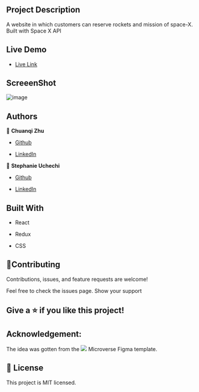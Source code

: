 ## Project Description

A website in which customers can reserve rockets and mission of space-X. Built with Space X API

## Live Demo

- [Live Link](https://space-x-hub.netlify.app/)

## ScreeenShot

![image](https://user-images.githubusercontent.com/74814780/164190445-fbb02523-bc3e-45fd-804e-b7d6dd0d54c6.png)


## Authors

👤 **Chuanqi Zhu**

- [Github](https://github.com/chuanqizhu0820)

- [LinkedIn](https://www.linkedin.com/in/chuanqi-zhu/)

👤 **Stephanie Uchechi**

- [Github](https://github.com/Ugboaja-Uchechi)

- [LinkedIn](https://www.linkedin.com/in/stephanie-ugboaja-930a2a216/)

## Built With

- React

- Redux

- CSS

## 🤝Contributing

Contributions, issues, and feature requests are welcome!

Feel free to check the issues page. Show your support

## Give a ⭐️ if you like this project!

## Acknowledgement:

The idea was gotten from the ![](https://img.shields.io/badge/Microverse-blueviolet) Microverse Figma template.

## 📝 License

This project is MIT licensed.
